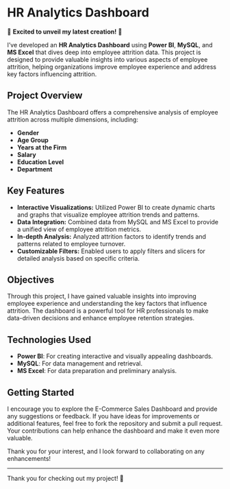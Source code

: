 # HR Analytics Dashboard

🚀 **Excited to unveil my latest creation!** 🚀

I’ve developed an **HR Analytics Dashboard** using **Power BI**, **MySQL**, and **MS Excel** that dives deep into employee attrition data. This project is designed to provide valuable insights into various aspects of employee attrition, helping organizations improve employee experience and address key factors influencing attrition.

## Project Overview

The HR Analytics Dashboard offers a comprehensive analysis of employee attrition across multiple dimensions, including:

- **Gender**
- **Age Group**
- **Years at the Firm**
- **Salary**
- **Education Level**
- **Department**

## Key Features

- **Interactive Visualizations:** Utilized Power BI to create dynamic charts and graphs that visualize employee attrition trends and patterns.
- **Data Integration:** Combined data from MySQL and MS Excel to provide a unified view of employee attrition metrics.
- **In-depth Analysis:** Analyzed attrition factors to identify trends and patterns related to employee turnover.
- **Customizable Filters:** Enabled users to apply filters and slicers for detailed analysis based on specific criteria.

## Objectives

Through this project, I have gained valuable insights into improving employee experience and understanding the key factors that influence attrition. The dashboard is a powerful tool for HR professionals to make data-driven decisions and enhance employee retention strategies.

## Technologies Used

- **Power BI**: For creating interactive and visually appealing dashboards.
- **MySQL**: For data management and retrieval.
- **MS Excel**: For data preparation and preliminary analysis.

## Getting Started

I encourage you to explore the E-Commerce Sales Dashboard and provide any suggestions or feedback. If you have ideas for improvements or additional features, feel free to fork the repository and submit a pull request. Your contributions can help enhance the dashboard and make it even more valuable.

Thank you for your interest, and I look forward to collaborating on any enhancements!

---

Thank you for checking out my project! 🙌

